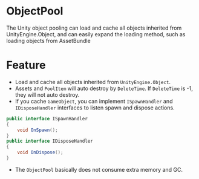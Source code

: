 # ObjectPool
The Unity object pooling can load and cache all objects inherited from UnityEngine.Object, and can easily expand the loading method, such as loading objects from AssetBundle

# Feature
* Load and cache all objects inherited from `UnityEngine.Object`.
* Assets and `PoolItem` will auto destroy by `DeleteTime`. If `DeleteTime` is -1, they will not auto destroy.
* If you cache `GameObject`, you can implement `ISpawnHandler` and `IDisposeHandler` interfaces to listen spawn and dispose actions.
```c#
public interface ISpawnHandler
{
    void OnSpawn();
}
public interface IDisposeHandler
{
    void OnDispose();
}
```
* The `ObjectPool` basically does not consume extra memory and GC.
